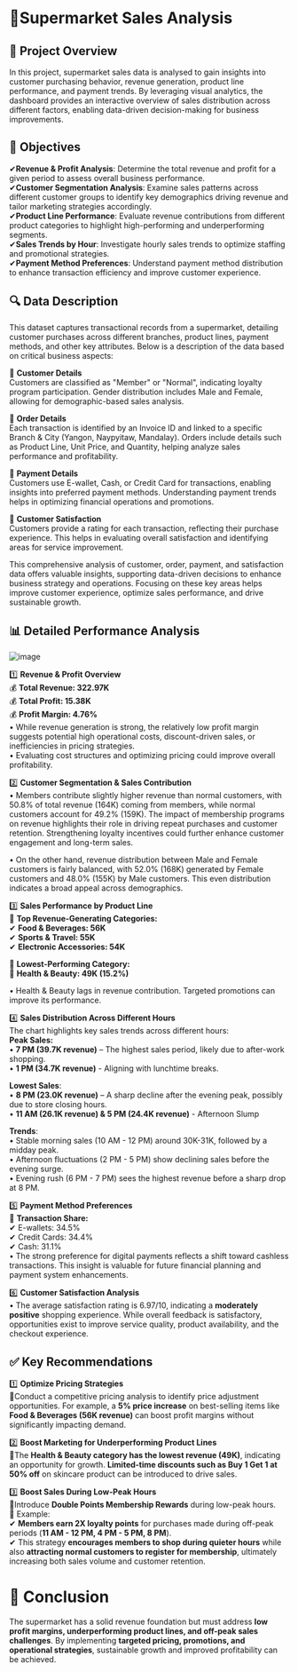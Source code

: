 # 🏪Supermarket Sales Analysis

## 📌 Project Overview
In this project, supermarket sales data is analysed to gain insights into customer purchasing behavior, revenue generation, product line performance, and payment trends. By leveraging visual analytics, the dashboard provides an interactive overview of sales distribution across different factors, enabling data-driven decision-making for business improvements.

## 🎯 Objectives
✔**Revenue & Profit Analysis**: Determine the total revenue and profit for a given period to assess overall business performance.     
✔**Customer Segmentation Analysis**: Examine sales patterns across different customer groups to identify key demographics driving revenue and tailor marketing strategies accordingly.     
✔**Product Line Performance**: Evaluate revenue contributions from different product categories to highlight high-performing and underperforming segments.    
✔**Sales Trends by Hour**: Investigate hourly sales trends to optimize staffing and promotional strategies.    
✔**Payment Method Preferences**: Understand payment method distribution to enhance transaction efficiency and improve customer experience.    


## 🔍 Data Description
This dataset captures transactional records from a supermarket, detailing customer purchases across different branches, product lines, payment methods, and other key attributes. Below is a description of the data based on critical business aspects:       

📌 **Customer Details**      
Customers are classified as "Member" or "Normal", indicating loyalty program participation. Gender distribution includes Male and Female, allowing for demographic-based sales analysis.

📌 **Order Details**         
Each transaction is identified by an Invoice ID and linked to a specific Branch & City (Yangon, Naypyitaw, Mandalay). Orders include details such as Product Line, Unit Price, and Quantity, helping analyze sales performance and profitability.

📌 **Payment Details**       
Customers use E-wallet, Cash, or Credit Card for transactions, enabling insights into preferred payment methods. Understanding payment trends helps in optimizing financial operations and promotions.

📌 **Customer Satisfaction**      
Customers provide a rating for each transaction, reflecting their purchase experience. This helps in evaluating overall satisfaction and identifying areas for service improvement.     

                                                                                                                                                                          
This comprehensive analysis of customer, order, payment, and satisfaction data offers valuable insights, supporting data-driven decisions to enhance business strategy and operations. Focusing on these key areas helps improve customer experience, optimize sales performance, and drive sustainable growth.


## 📊 Detailed Performance Analysis
![image](https://github.com/user-attachments/assets/508d50f8-8adb-4ffc-b4a5-37efc59c2b69)

1️⃣ **Revenue & Profit Overview**    
💰 **Total Revenue: 322.97K**        
💰 **Total Profit: 15.38K**       
💰 **Profit Margin: 4.76%**       
   • While revenue generation is strong, the relatively low profit margin suggests potential high operational costs, discount-driven sales, or inefficiencies in pricing strategies.       
   • Evaluating cost structures and optimizing pricing could improve overall profitability.           

2️⃣ **Customer Segmentation & Sales Contribution**        
   • Members contribute slightly higher revenue than normal customers, with 50.8% of total revenue (164K) coming from members, while normal customers account for 49.2% (159K). The impact of membership programs on revenue highlights their role in driving repeat purchases and customer retention. Strengthening loyalty incentives could further enhance customer engagement and long-term sales.         
        
   • On the other hand, revenue distribution between Male and Female customers is fairly balanced, with 52.0% (168K) generated by Female customers and 48.0% (155K) by Male customers. This even distribution indicates a broad appeal across demographics.      

3️⃣ **Sales Performance by Product Line**        
📌 **Top Revenue-Generating Categories:**       
✔ **Food & Beverages: 56K**      
✔ **Sports & Travel: 55K**      
✔ **Electronic Accessories: 54K**           
     
📌 **Lowest-Performing Category:**     
🚨 **Health & Beauty: 49K (15.2%)**        

 • Health & Beauty lags in revenue contribution. Targeted promotions can improve its performance.
  
4️⃣ **Sales Distribution Across Different Hours**      
The chart highlights key sales trends across different hours:           
**Peak Sales:**         
   • **7 PM (39.7K revenue)** – The highest sales period, likely due to after-work shopping.      
   • **1 PM (34.7K revenue)** - Aligning with lunchtime breaks.              

**Lowest Sales**:     
   • **8 PM (23.0K revenue)** – A sharp decline after the evening peak, possibly due to store closing hours.       
   • **11 AM (26.1K revenue) & 5 PM (24.4K revenue)** - Afternoon Slump       

**Trends**:      
   • Stable morning sales (10 AM - 12 PM) around 30K-31K, followed by a midday peak.      
   • Afternoon fluctuations (2 PM - 5 PM) show declining sales before the evening surge.     
   • Evening rush (6 PM - 7 PM) sees the highest revenue before a sharp drop at 8 PM.     

5️⃣ **Payment Method Preferences**      
📌 **Transaction Share:**     
✔ E-wallets: 34.5%    
✔ Credit Cards: 34.4%    
✔ Cash: 31.1%     
   • The strong preference for digital payments reflects a shift toward cashless transactions. This insight is valuable for future financial planning and payment system enhancements.      

6️⃣ **Customer Satisfaction Analysis**             
   • The average satisfaction rating is 6.97/10, indicating a **moderately positive** shopping experience. While overall feedback is satisfactory, opportunities exist to improve service quality, product availability, and the checkout experience.     

## ✅ Key Recommendations       
1️⃣ **Optimize Pricing Strategies**         
🔹Conduct a competitive pricing analysis to identify price adjustment opportunities. For example, a **5% price increase** on best-selling items like **Food & Beverages (56K revenue)** can boost profit margins without significantly impacting demand.        

2️⃣ **Boost Marketing for Underperforming Product Lines**        
🔹The **Health & Beauty category has the lowest revenue (49K)**, indicating an opportunity for growth. **Limited-time discounts such as Buy 1 Get 1 at 50% off** on skincare product can be introduced to drive sales.       

3️⃣ **Boost Sales During Low-Peak Hours**       
🔹Introduce **Double Points Membership Rewards** during low-peak hours.         
📌 Example:      
✔ **Members earn 2X loyalty points** for purchases made during off-peak periods (**11 AM - 12 PM, 4 PM - 5 PM, 8 PM**).              
✔ This strategy **encourages members to shop during quieter hours** while also **attracting normal customers to register for membership**, ultimately increasing both sales volume and customer retention.                       
          
             
# 📌 Conclusion                
The supermarket has a solid revenue foundation but must address **low profit margins, underperforming product lines, and off-peak sales challenges**. By implementing **targeted pricing, promotions, and operational strategies**, sustainable growth and improved profitability can be achieved.
